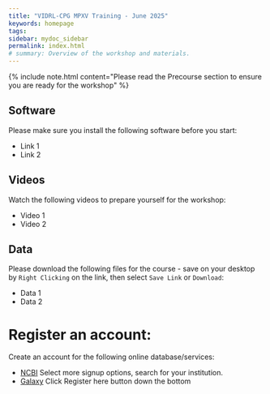```yaml
---
title: "VIDRL-CPG MPXV Training - June 2025"
keywords: homepage
tags: 
sidebar: mydoc_sidebar
permalink: index.html
# summary: Overview of the workshop and materials.
---
```


{% include note.html content="Please read the Precourse section to ensure you are ready for the workshop" %}

## Software

Please make sure you install the following software before you start:

- Link 1
- Link 2

## Videos

Watch the following videos to prepare yourself for the workshop:

- Video 1
- Video 2

## Data

Please download the following files for the course - save on your desktop by `Right Clicking` on the link, then select `Save Link` or `Download`:

- Data 1
- Data 2

# Register an account:

Create an account for the following online database/services:

- [NCBI](https://account.ncbi.nlm.nih.gov/signup/) Select more signup options, search for your institution.
- [Galaxy](https://usegalaxy.org.au/login/start) Click Register here button down the bottom
